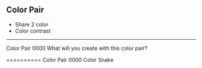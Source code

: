 ## Color Pair

- Share 2 color
- Color contrast

----



Color Pair 0000
What will you create with this color pair?


==========
Color Pair 0000
Color Snake